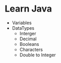 # Learn Java

- Variables
- DataTypes
  - Interger
  - Decimal
  - Booleans
  - Characters
  - Double to Integer